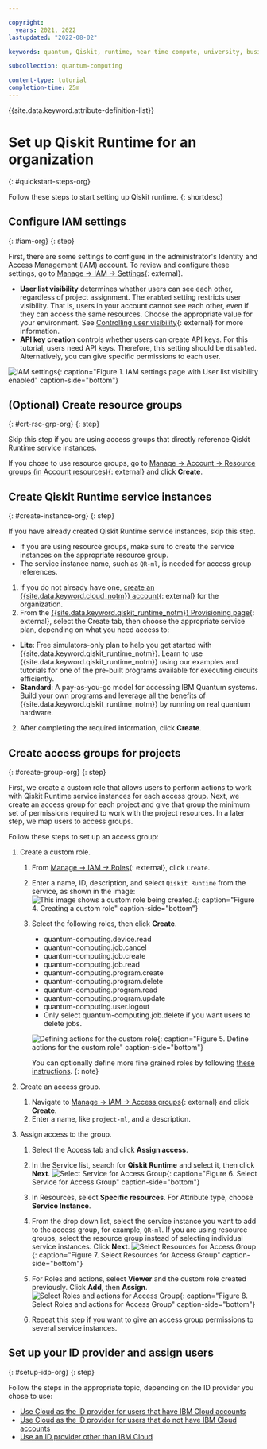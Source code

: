 ```yaml
---

copyright:
  years: 2021, 2022
lastupdated: "2022-08-02"

keywords: quantum, Qiskit, runtime, near time compute, university, business, organization

subcollection: quantum-computing

content-type: tutorial
completion-time: 25m
---
```


{{site.data.keyword.attribute-definition-list}}


# Set up Qiskit Runtime for an organization
{: #quickstart-steps-org}

Follow these steps to start setting up Qiskit runtime.
{: shortdesc}

## Configure IAM settings
{: #iam-org}
{: step}

First, there are some settings to configure in the administrator's Identity and Access Management (IAM)  account. To review and configure these settings, go to [Manage → IAM → Settings](https://cloud.ibm.com/iam/settings){: external}.

* **User list visibility** determines whether users can see each other, regardless of project assignment. The `enabled` setting restricts user visibility.  That is, users in your account cannot see each other, even if they  can access the same resources. Choose the appropriate value for your environment. See [Controlling user visibility](https://cloud.ibm.com/docs/account?topic=account-iam-user-setting){: external} for more information.
* **API key creation** controls whether users can create API keys.  For this tutorial, users need API keys. Therefore, this setting should be `disabled`.  Alternatively, you can give specific permissions to each user.

![IAM settings](images/org-guide-iam-settings.png "User list visibility"){: caption="Figure 1. IAM settings page with User list visibility enabled" caption-side="bottom"}

## (Optional) Create resource groups
{: #crt-rsc-grp-org}
{: step}

Skip this step if you are using access groups that directly reference Qiskit Runtime service instances.

If you chose to use resource groups, go to [Manage → Account → Resource groups (in Account resources)](https://cloud.ibm.com/account/resource-groups){: external} and click **Create**.

## Create Qiskit Runtime service instances
{: #create-instance-org}
{: step}

If you have already created Qiskit Runtime service instances, skip this step.

* If you are using resource groups, make sure to create the service instances on the appropriate resource group.
* The service instance name, such as `QR-ml`, is needed for access group references.

1. If you do not already have one, [create an {{site.data.keyword.cloud_notm}} account](https://cloud.ibm.com/registration){: external} for the organization.
3. From the [{{site.data.keyword.qiskit_runtime_notm}} Provisioning page](/catalog/services/quantum-computing){: external}, select the Create tab, then choose the appropriate service plan, depending on what you need access to:
  - **Lite**: Free simulators-only plan to help you get started with {{site.data.keyword.qiskit_runtime_notm}}. Learn to use {{site.data.keyword.qiskit_runtime_notm}} using our examples and tutorials for one of the pre-built programs available for executing circuits efficiently.
  - **Standard**: A pay-as-you-go model for accessing IBM Quantum systems. Build your own programs and leverage all the benefits of {{site.data.keyword.qiskit_runtime_notm}} by running on real quantum hardware.
2. After completing the required information, click **Create**.

## Create access groups for projects
{: #create-group-org}
{: step}

First, we create a custom role that allows users to perform actions to work with Qiskit Runtime service instances for each access group.  Next, we create an access group for each project and give that group the minimum set of permissions required to work with the project resources. In a later step, we map users to access groups.

Follow these steps to set up an access group:

1. Create a custom role.
   1. From [Manage → IAM → Roles](https://cloud.ibm.com/iam/roles){: external}, click  `Create`.
   2. Enter a name, ID, description, and select `Qiskit Runtime` from the service, as shown in the image:
      ![This image shows a custom role being created.](images/org-guide-create-custom-role.png "Using the Configure your resource panel to create a custom role"){: caption="Figure 4. Creating a custom role" caption-side="bottom"}
   3. Select the following roles, then click **Create**.
      * quantum-computing.device.read
      * quantum-computing.job.cancel
      * quantum-computing.job.create
      * quantum-computing.job.read
      * quantum-computing.program.create
      * quantum-computing.program.delete
      * quantum-computing.program.read
      * quantum-computing.program.update
      * quantum-computing.user.logout
      * Only select quantum-computing.job.delete if you want users to delete jobs.

      ![Defining actions for the custom role](images/org-guide-custom-role-actions.png "Defining actions for the custom role"){: caption="Figure 5. Define actions for the custom role" caption-side="bottom"}

      You can optionally define more fine grained roles by following [these instructions](/docs/quantum-computing?topic=quantum-computing-considerations-org#more-roles-org).
      {: note}

2. Create an access group.
   1. Navigate to [Manage → IAM → Access groups](https://cloud.ibm.com/iam/groups){: external} and click **Create**.
   2. Enter a name, like `project-ml`, and a description.
3. Assign access to the group.
   1. Select the Access tab and click **Assign access**.
   2. In the Service list, search for **Qiskit Runtime** and select it, then click **Next**.
      ![Select Service for Access Group](images/org-guide-create-access-group-1.png "Select Service for Access Group"){: caption="Figure 6. Select Service for Access Group" caption-side="bottom"}

   3. In Resources, select **Specific resources**. For Attribute type, choose **Service Instance**.
   4. From the drop down list, select the service instance you want to add to the access group, for example, `QR-ml`. If you are using resource groups, select the resource group instead of selecting individual service instances.  Click **Next**.
      ![Select Resources for Access Group](images/org-guide-create-access-group-2.png "Select Resources for Access Group"){: caption="Figure 7. Select Resources for Access Group" caption-side="bottom"}
   5. For Roles and actions, select **Viewer** and the custom role created previously.  Click **Add**, then **Assign**.
      ![Select Roles and actions for Access Group](images/org-guide-create-access-group-3.png "Select Roles and actions for Access Group"){: caption="Figure 8. Select Roles and actions for Access Group" caption-side="bottom"}
   6. Repeat this step if you want to give an access group permissions to several service instances.


## Set up your ID provider and assign users
{: #setup-idp-org}
{: step}

Follow the steps in the appropriate topic, depending on the ID provider you chose to use:

- [Use Cloud as the ID provider for users that have IBM Cloud accounts](/docs/quantum-computing?topic=quantum-computing-cloud-provider-org)
- [Use Cloud as the ID provider for users that do not have IBM Cloud accounts](/docs/quantum-computing?topic=quantum-computing-cloud-provider-org)
- [Use an ID provider other than IBM Cloud](/docs/quantum-computing?topic=quantum-computing-appid-org)
